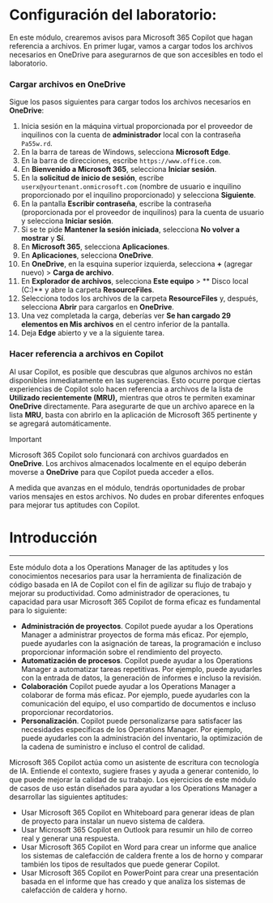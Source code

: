 # Configuración del laboratorio:

En este módulo, crearemos avisos para Microsoft 365 Copilot que hagan referencia a archivos. En primer lugar, vamos a cargar todos los archivos necesarios en OneDrive para asegurarnos de que son accesibles en todo el laboratorio.


### Cargar archivos en OneDrive

Sigue los pasos siguientes para cargar todos los archivos necesarios en **OneDrive**:

1. Inicia sesión en la máquina virtual proporcionada por el proveedor de inquilinos con la cuenta de **administrador** local con la contraseña `Pa55w.rd`.
2. En la barra de tareas de Windows, selecciona **Microsoft Edge**.
3. En la barra de direcciones, escribe `https://www.office.com`.
4. En **Bienvenido a Microsoft 365**, selecciona **Iniciar sesión**.
5. En la **solicitud de inicio de sesión**, escribe `userx@yourtenant.onmicrosoft.com` (nombre de usuario e inquilino proporcionado por el inquilino proporcionado) y selecciona **Siguiente**.
6. En la pantalla **Escribir contraseña**, escribe la contraseña (proporcionada por el proveedor de inquilinos) para la cuenta de usuario y selecciona **Iniciar sesión**.
7. Si se te pide **Mantener la sesión iniciada**, selecciona **No volver a mostrar** y **Sí**.
8. En **Microsoft 365**, selecciona **Aplicaciones**.
9. En **Aplicaciones**, selecciona **OneDrive**.
10. En **OneDrive**, en la esquina superior izquierda, selecciona **+** (agregar nuevo) > **Carga de archivo**.
11. En **Explorador de archivos**, selecciona **Este equipo** > ** Disco local (C:)** y abre la carpeta **ResourceFiles**.
12. Selecciona todos los archivos de la carpeta **ResourceFiles** y, después, selecciona **Abrir** para cargarlos en **OneDrive**.
13. Una vez completada la carga, deberías ver **Se han cargado 29 elementos en Mis archivos** en el centro inferior de la pantalla.
14. Deja **Edge** abierto y ve a la siguiente tarea.

### Hacer referencia a archivos en Copilot

Al usar Copilot, es posible que descubras que algunos archivos no están disponibles inmediatamente en las sugerencias. Esto ocurre porque ciertas experiencias de Copilot solo hacen referencia a archivos de la lista de **Utilizado recientemente (MRU),** mientras que otros te permiten examinar **OneDrive** directamente. Para asegurarte de que un archivo aparece en la lista **MRU**, basta con abrirlo en la aplicación de Microsoft 365 pertinente y se agregará automáticamente.

> [!IMPORTANT]
> Microsoft 365 Copilot solo funcionará con archivos guardados en **OneDrive**. Los archivos almacenados localmente en el equipo deberán moverse a **OneDrive** para que Copilot pueda acceder a ellos.

A medida que avanzas en el módulo, tendrás oportunidades de probar varios mensajes en estos archivos. No dudes en probar diferentes enfoques para mejorar tus aptitudes con Copilot.

# Introducción
---
Este módulo dota a los Operations Manager de las aptitudes y los conocimientos necesarios para usar la herramienta de finalización de código basada en IA de Copilot con el fin de agilizar su flujo de trabajo y mejorar su productividad. Como administrador de operaciones, tu capacidad para usar Microsoft 365 Copilot de forma eficaz es fundamental para lo siguiente:<br>

 -  **Administración de proyectos**. Copilot puede ayudar a los Operations Manager a administrar proyectos de forma más eficaz. Por ejemplo, puede ayudarles con la asignación de tareas, la programación e incluso proporcionar información sobre el rendimiento del proyecto.
 -  **Automatización de procesos**. Copilot puede ayudar a los Operations Manager a automatizar tareas repetitivas. Por ejemplo, puede ayudarles con la entrada de datos, la generación de informes e incluso la revisión.
 -  **Colaboración** Copilot puede ayudar a los Operations Manager a colaborar de forma más eficaz. Por ejemplo, puede ayudarles con la comunicación del equipo, el uso compartido de documentos e incluso proporcionar recordatorios.
 -  **Personalización**. Copilot puede personalizarse para satisfacer las necesidades específicas de los Operations Manager. Por ejemplo, puede ayudarles con la administración del inventario, la optimización de la cadena de suministro e incluso el control de calidad.

Microsoft 365 Copilot actúa como un asistente de escritura con tecnología de IA. Entiende el contexto, sugiere frases y ayuda a generar contenido, lo que puede mejorar la calidad de su trabajo. Los ejercicios de este módulo de casos de uso están diseñados para ayudar a los Operations Manager a desarrollar las siguientes aptitudes:

 -  Usar Microsoft 365 Copilot en Whiteboard para generar ideas de plan de proyecto para instalar un nuevo sistema de caldera.
 -  Usar Microsoft 365 Copilot en Outlook para resumir un hilo de correo real y generar una respuesta.
 -  Usar Microsoft 365 Copilot en Word para crear un informe que analice los sistemas de calefacción de caldera frente a los de horno y comparar también los tipos de resultados que puede generar Copilot.
 -  Usar Microsoft 365 Copilot en PowerPoint para crear una presentación basada en el informe que has creado y que analiza los sistemas de calefacción de caldera y horno.
